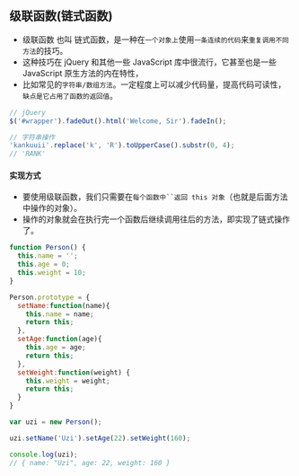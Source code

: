 ## 级联函数(链式函数)
* 级联函数 也叫 链式函数，是一种在`一个对象上`使用`一条连续的代码`来`重复调用不同方法`的技巧。
* 这种技巧在 jQuery 和其他一些 JavaScript 库中很流行，它甚至也是一些 JavaScript 原生方法的内在特性，
* 比如常见的`字符串/数组方法`。一定程度上可以减少代码量，提高代码可读性，`缺点是它占用了函数的返回值`。
```javascript
// jQuery
$('#wrapper').fadeOut().html('Welcome, Sir').fadeIn();

// 字符串操作
'kankuuii'.replace('k', 'R').toUpperCase().substr(0, 4);
// 'RANK'
```

#### 实现方式
* 要使用级联函数，我们只需要在`每个函数中``返回 this 对象`（也就是后面方法中操作的对象）。
* 操作的对象就会在执行完一个函数后继续调用往后的方法，即实现了链式操作了。
```javascript
function Person() {
  this.name = '';
  this.age = 0;
  this.weight = 10;
}

Person.prototype = {
  setName:function(name){
    this.name = name;
    return this;
  },
  setAge:function(age){
    this.age = age;
    return this;
  },
  setWeight:function(weight) {
    this.weight = weight;
    return this;
  }
}

var uzi = new Person();

uzi.setName('Uzi').setAge(22).setWeight(160);

console.log(uzi);
// { name: "Uzi", age: 22, weight: 160 }
```





